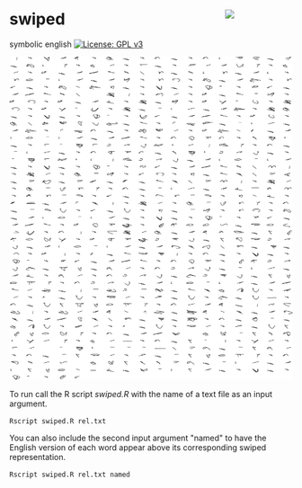 # swiped <img src="sticker_swiped.png" align="right" width="120" />

symbolic english [![License: GPL v3](https://img.shields.io/badge/License-GPL%20v3-blue.svg)](http://www.gnu.org/licenses/gpl-3.0)

![ExampleOutput](Swiped_input_Genesis_20210705151131.png)

To run call the R script *swiped.R* with the name of a text file as an input argument.

```console
Rscript swiped.R rel.txt
```

You can also include the second input argument "named" to have the English version of each word appear above its corresponding swiped representation.

```console
Rscript swiped.R rel.txt named
```
